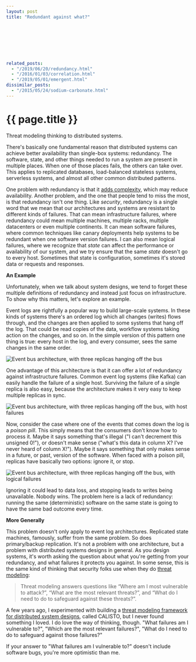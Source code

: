 ```yaml
---
layout: post
title: "Redundant against what?"








related_posts:
  - "/2019/06/20/redundancy.html"
  - "/2016/01/03/correlation.html"
  - "/2019/05/01/emergent.html"
dissimilar_posts:
  - "/2015/05/24/sodium-carbonate.html"
---
```

{{ page.title }}
================

<p class="meta">Threat modeling thinking to distributed systems.</p>

There's basically one fundamental reason that distributed systems can achieve better availability than single-box systems: redundancy. The software, state, and other things needed to run a system are present in multiple places. When one of those places fails, the others can take over. This applies to replicated databases, load-balanced stateless systems, serverless systems, and almost all other common distributed patterns.

One problem with redundancy is that it [adds complexity](https://brooker.co.za/blog/2019/06/20/redundancy.html), which may reduce availability. Another problem, and the one that people tend to miss the most, is that redundancy isn't one thing. Like *security*, redundancy is a single word that we mean that our architectures and systems are resistant to different kinds of failures. That can mean infrastructure failures, where redundancy could mean multiple machines, multiple racks, multiple datacenters or even multiple continents. It can mean software failures, where common techniques like canary deployments help systems to be redundant when one software version failures. I can also mean logical failures, where we recognize that *state* can affect the performance or availability of our system, and we try ensure that the same *state* doesn't go to every host. Sometimes that state is configuration, sometimes it's stored data or requests and responses.

**An Example**

Unfortunately, when we talk about system designs, we tend to forget these multiple definitions of redundancy and instead just focus on infrastructure. To show why this matters, let's explore an example.

Event logs are rightfully a popular way to build large-scale systems. In these kinds of systems there's an ordered log which all changes (writes) flows through, and the changes are then applied to some systems that hang off the log. That could be read copies of the data, workflow systems taking action on the changes, and so on. In the simple version of this pattern one thing is true: every host in the log, and every consumer, sees the same changes in the same order.

![Event bus architecture, with three replicas hanging off the bus](https://mbrooker-blog-images.s3.amazonaws.com/bus_arch_0.jpg)

One advantage of this architecture is that it can offer a lot of redundancy against infrastructure failures. Common event log systems (like Kafka) can easily handle the failure of a single host. Surviving the failure of a single replica is also easy, because the architecture makes it very easy to keep multiple replicas in sync.

![Event bus architecture, with three replicas hanging off the bus, with host failures](https://mbrooker-blog-images.s3.amazonaws.com/bus_arch_1.jpg)

Now, consider the case where one of the events that comes down the log is a *poison pill*. This simply means that the consumers don't know how to process it. Maybe it says something that's illegal ("I can't decrement this unsigned 0!"), or doesn't make sense ("what's this data in column X? I've never heard of column X!"). Maybe it says something that only makes sense in a future, or past, version of the software. When faced with a poison pill, replicas have basically two options: ignore it, or stop.

![Event bus architecture, with three replicas hanging off the bus, with logical failures](https://mbrooker-blog-images.s3.amazonaws.com/bus_arch_2.jpg)

Ignoring it could lead to data loss, and stopping leads to writes being unavailable. Nobody wins. The problem here is a lack of redundancy: running the same (deterministic) software on the same state is going to have the same bad outcome every time.

**More Generally**

This problem doesn't only apply to event log architectures. Replicated state machines, famously, suffer from the same problem. So does primary/backup replication. It's not a problem with one architecture, but a problem with distributed systems designs in general. As you design systems, it's worth asking the question about what you're getting from your redundancy, and what failures it protects you against. In some sense, this is the same kind of thinking that security folks use when they do [threat modeling](https://en.wikipedia.org/wiki/Threat_model):

> Threat modeling answers questions like “Where am I most vulnerable to attack?”, “What are the most relevant threats?”, and “What do I need to do to safeguard against these threats?”.

A few years ago, I experimented with building a [threat modeling framework for distributed system designs](https://brooker.co.za/blog/2015/06/20/calisto.html), called CALISTO, but I never found something I loved. I do love the way of thinking, though. "What failures am I vulnerable to?", "Which are the most relevant failures?", "What do I need to do to safeguard against those failures?"

If your answer to "What failures am I vulnerable to?" doesn't include software bugs, you're more optimistic than me.